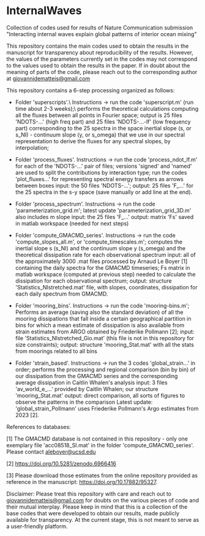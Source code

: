 # InternalWaves
Collection of codes used for results of Nature Communication submission "Interacting internal waves explain global patterns of interior ocean mixing"

This repository contains the main codes used to obtain the results in the manuscript for transparency about reproducibility of the results. However, the values of the parameters currently set in the codes may not correspond to the values used to obtain the results in the paper.
If in doubt about the meaning of parts of the code, please reach out to the corresponding author at giovannidematteis@gmail.com


This repository contains a 6-step processing organized as follows:

- Folder 'superscripts'.\\
Instructions -> run the code 'superscript.m' (run time about 2-3 weeks);\\
performs the theoretical calculations computing all the fluxes between all points in Fourier space;
output is 25 files 'NDOTS-...' (high freq part) and 25 files 'NDOTS-...-lf' (low frequency part)
corresponding to the 25 spectra in the space inertial slope (s, or s_NI) - continuum slope (y, or s_omega)
that we use in our spectral representation to derive the fluxes for any spectral slopes, by interpolation;

- Folder 'process_fluxes'.
Instructions -> run the code 'process_ndot_lf.m' for each of the 'NDOTS-...' pair of files; versions 'signed' and 'named' are used to split the contributions by interaction type; run the codes 'plot_fluxes...' for representing spectral energy transfers as arrows between boxes
input: the 50 files 'NDOTS-...';
output: 25 files 'F_...' for the 25 spectra in the s-y space (save manually or add line at the end).

- Folder 'process_spectrum'.
Instructions -> run the code 'parameterization_grid.m'; latest update 'parameterization_grid_3D.m' also includes m slope 
input: the 25 files 'F_...'
output: matrix 'Fs' saved in matlab workspace (needed for next steps)

- Folder 'compute_GMACMD_series'.
Instructions -> run the code 'compute_slopes_all.m', or 'compute_timescales.m';
computes the inertial slope s (s_NI) and the continuum slope y (s_omega) and the theoretical
dissipation rate for each observational spectrum
input: all of the approximately 3000 .mat files processed by Arnaud Le Boyer [1] containing the daily spectra
for the GMACMD timeseries; Fs matrix in matlab workspace (computed at previous step) needed to calculate the
dissipation for each observational spectrum;
output: structure 'Statistics_NIstretched.mat' file, with slopes, coordinates, dissipation for
each daily spectrum from GMACMD.

- Folder 'mooring_bins'.
Instructions -> run the code 'mooring-bins.m';
Performs an average (saving also the standard deviation)
of all the mooring dissipations that fall inside a certain geographical partition in
bins for which a mean estimate of dissipation is also available from strain estimates from ARGO obtained by Friederike Pollmann [2];
input: file 'Statistics_NIstretched_Gio.mat' (this file is not in this repository for size constraints);
output: structure 'mooring_Stat.mat' with all the stats from moorings related to all bins

- Folder 'strain_based'.
Instructions -> run the 3 codes 'global_strain...' in order;
performs the processing and regional comparison (bin by bin) of our dissipation from the GMACMD series
and the corresponding average dissipation in Caitlin Whalen's analysis
input: 3 files 'av_world_e_...' provided by Caitlin Whalen; our structure 'mooring_Stat.mat'
output: direct comparison, all sorts of figures to observe the patterns in the comparison
Latest update: 'global_strain_Pollmann' uses Friederike Pollmann's Argo estimates from 2023 [2].


References to databases:

[1] The GMACMD database is not contained in this repository - only one exemplary file 'acc08518_SI.mat' in the folder 'compute_GMACMD_series'. Please contact aleboyer@ucsd.edu

[2] https://doi.org/10.5281/zenodo.6966416

[3] Please download those estimates from the online repository provided as reference in the manuscript: https://doi.org/10.17882/95327.

Disclaimer:
Please treat this repository with care and reach out to giovannidematteis@gmail.com for doubts on the various pieces of code and their mutual interplay. Please keep in mind that this is a collection of the base codes that were developed to obtain our results, made publicly available for transparency. At the current stage, this is not meant to serve as a user-friendly platform.
